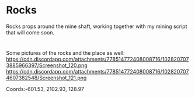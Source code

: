 # Rocks
Rocks props around the mine shaft, working together with my mining script that will come soon.
#
Some pictures of the rocks and the place as well:
https://cdn.discordapp.com/attachments/778514772408008716/1028207073885966397/Screenshot_120.png
https://cdn.discordapp.com/attachments/778514772408008716/1028207074607382548/Screenshot_121.png

Coords:-601.53, 2102.93, 128.97
